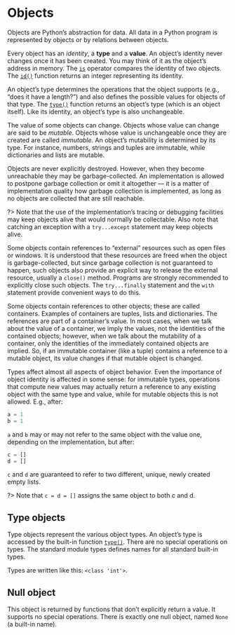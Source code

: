# Objects
Objects are Python’s abstraction for data. All data in a Python program is represented by objects or by relations between objects.

Every object has an *identity*, a **type** and a **value**. An object’s identity never changes once it has been created. You may think of it as the object’s address in memory. The [`is`](/operators/is.md) operator compares the identity of two objects. The [`id()`](/built-in-functions/id.md) function returns an integer representing its identity.

An object’s type determines the operations that the object supports (e.g., “does it have a length?”) and also defines the possible values for objects of that type. The [`type()`](/built-in-functions/type.md) function returns an object’s type (which is an object itself). Like its identity, an object’s type is also unchangeable.

The value of some objects can change. Objects whose value can change are said to be *mutable*. Objects whose value is unchangeable once they are created are called *immutable*. An object’s mutability is determined by its type. For instance, numbers, strings and tuples are immutable, while dictionaries and lists are mutable.

Objects are never explicitly destroyed. However, when they become unreachable they may be garbage-collected. An implementation is allowed to postpone garbage collection or omit it altogether — it is a matter of implementation quality how garbage collection is implemented, as long as no objects are collected that are still reachable.

?> Note that the use of the implementation’s tracing or debugging facilities may keep objects alive that would normally be collectable. Also note that catching an exception with a `try...except` statement may keep objects alive.

Some objects contain references to “external” resources such as open files or windows. It is understood that these resources are freed when the object is garbage-collected, but since garbage collection is not guaranteed to happen, such objects also provide an explicit way to release the external resource, usually a `close()` method. Programs are strongly recommended to explicitly close such objects. The `try...finally` statement and the `with` statement provide convenient ways to do this.

Some objects contain references to other objects; these are called containers. Examples of containers are tuples, lists and dictionaries. The references are part of a container’s value. In most cases, when we talk about the value of a container, we imply the values, not the identities of the contained objects; however, when we talk about the mutability of a container, only the identities of the immediately contained objects are implied. So, if an immutable container (like a tuple) contains a reference to a mutable object, its value changes if that mutable object is changed.

Types affect almost all aspects of object behavior. Even the importance of object identity is affected in some sense: for immutable types, operations that compute new values may actually return a reference to any existing object with the same type and value, while for mutable objects this is not allowed.
E.g., after:
```python
a = 1
b = 1
```
`a` and `b` may or may not refer to the same object with the value one, depending on the implementation, but after:
```python
c = []
d = []
```
`c` and `d` are guaranteed to refer to two different, unique, newly created empty lists.

?> Note that `c = d = []` assigns the same object to both c and d.

## Type objects
Type objects represent the various object types. An object’s type is accessed by the built-in function [`type()`](/built-in-functions/type.md). There are no special operations on types. The standard module types defines names for all standard built-in types.

Types are written like this: `<class 'int'>`.

## Null object
This object is returned by functions that don’t explicitly return a value. It supports no special operations. There is exactly one null object, named `None` (a built-in name).